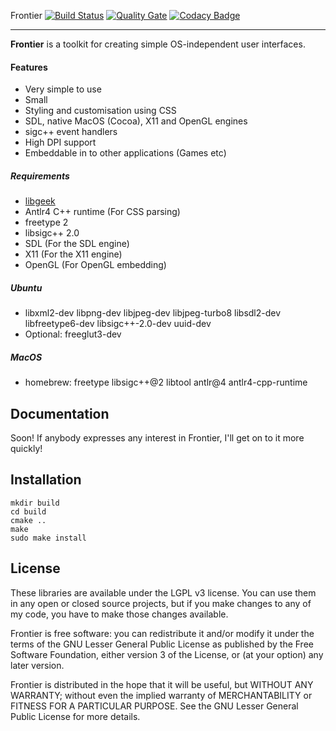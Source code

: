Frontier [![Build Status](https://travis-ci.org/geekprojects/frontier.svg?branch=develop)](https://travis-ci.org/geekprojects/frontier) [![Quality Gate](https://sonarcloud.io/api/project_badges/measure?project=geekprojects_frontier&metric=alert_status)](https://sonarcloud.io/dashboard?id=geekprojects_frontier) [![Codacy Badge](https://api.codacy.com/project/badge/Grade/fd89c5a557c24f3eb9a17565cb6e9dfb)](https://www.codacy.com/gh/geekprojects/frontier?utm_source=github.com&amp;utm_medium=referral&amp;utm_content=geekprojects/frontier&amp;utm_campaign=Badge_Grade)

--------


**Frontier** is a toolkit for creating simple OS-independent user interfaces.


#### Features
* Very simple to use
* Small
* Styling and customisation using CSS
* SDL, native MacOS (Cocoa), X11 and OpenGL engines
* sigc++ event handlers
* High DPI support
* Embeddable in to other applications (Games etc)


##### Requirements
* [libgeek](https://github.com/geekprojects/libgeek)
* Antlr4 C++ runtime (For CSS parsing)
* freetype 2
* libsigc++ 2.0
* SDL (For the SDL engine)
* X11 (For the X11 engine)
* OpenGL (For OpenGL embedding)

##### Ubuntu
* libxml2-dev libpng-dev libjpeg-dev libjpeg-turbo8 libsdl2-dev libfreetype6-dev libsigc++-2.0-dev uuid-dev
* Optional: freeglut3-dev

##### MacOS
* homebrew: freetype libsigc++@2 libtool antlr@4 antlr4-cpp-runtime


Documentation
-------------

Soon! If anybody expresses any interest in Frontier, I'll get on to it more quickly!


Installation
------------

```
mkdir build
cd build
cmake ..
make
sudo make install
```


License
-------

These libraries are available under the LGPL v3 license. You can use them
in any open or closed source projects, but if you make changes to any of
my code, you have to make those changes available.

Frontier is free software: you can redistribute it and/or modify
it under the terms of the GNU Lesser General Public License as published by
the Free Software Foundation, either version 3 of the License, or
(at your option) any later version.

Frontier is distributed in the hope that it will be useful,
but WITHOUT ANY WARRANTY; without even the implied warranty of
MERCHANTABILITY or FITNESS FOR A PARTICULAR PURPOSE.  See the
GNU Lesser General Public License for more details.


